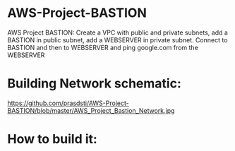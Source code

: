 # AWS-Project-BASTION
AWS Project BASTION: Create a VPC with public and private subnets, add a BASTION in public subnet, add a WEBSERVER in private subnet. Connect to BASTION and then to WEBSERVER and ping google.com from the WEBSERVER


# Building Network schematic:
https://github.com/prasdsti/AWS-Project-BASTION/blob/master/AWS_Project_Bastion_Network.jpg


# How to build it:
